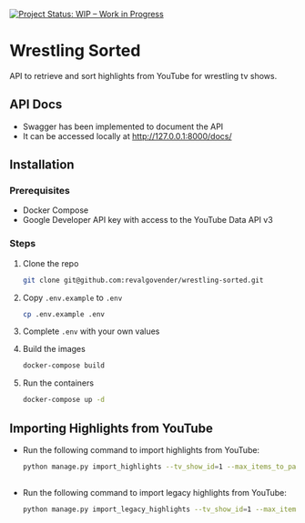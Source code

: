 [![Project Status: WIP – Work in Progress](https://img.shields.io/badge/Project%20Status-WIP-yellow.svg)](https://github.com/your-username/your-repo)

# Wrestling Sorted

API to retrieve and sort highlights from YouTube for wrestling tv shows.

## API Docs

- Swagger has been implemented to document the API
- It can be accessed locally at http://127.0.0.1:8000/docs/

## Installation

### Prerequisites

- Docker Compose
- Google Developer API key with access to the YouTube Data API v3

### Steps

1. Clone the repo

    ```bash
    git clone git@github.com:revalgovender/wrestling-sorted.git
    ```
2. Copy `.env.example` to `.env`

    ```bash 
    cp .env.example .env
    ```

3. Complete `.env` with your own values
4. Build the images

    ```bash
    docker-compose build
    ```
5. Run the containers

    ```bash
    docker-compose up -d
    ```

## Importing Highlights from YouTube

- Run the following command to import highlights from YouTube:
  ```bash
  python manage.py import_highlights --tv_show_id=1 --max_items_to_parse=50
 
  ```

- Run the following command to import legacy highlights from YouTube:
  ```bash
  python manage.py import_legacy_highlights --tv_show_id=1 --max_items_to_parse=50

  ```